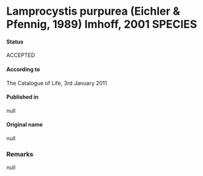 # Lamprocystis purpurea (Eichler & Pfennig, 1989) Imhoff, 2001 SPECIES

#### Status
ACCEPTED

#### According to
The Catalogue of Life, 3rd January 2011

#### Published in
null

#### Original name
null

### Remarks
null